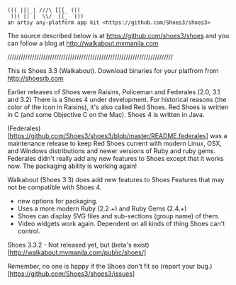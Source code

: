                       
    ((( |||_| ///\ [[[_ (((
     ))) || |  \\/  [[_  )))
    an artsy any-platform app kit <https://github.com/Shoes3/shoes3>
    
  The source described below is at <https://github.com/shoes3/shoes> and
  you can follow a blog at <http://walkabout.mvmanila.com>

//////////////////////////////////////////////////////////////////////////

This is Shoes 3.3 (Walkabout). Download binaries for your platfrom from
<http://shoesrb.com>

Earlier releases of Shoes were Raisins, Policeman and Federales (2.0, 3.1 and 3.2)
There is a Shoes 4 under development. For historical reasons (the 
color of the icon in Raisins), it's also called Red Shoes. Red Shoes is written
in C (and some Objective C on the Mac). Shoes 4 is written in Java. 

(Federales)[https://github.com/Shoes3/shoes3/blob/master/README.federales] 
was a maintenance release to keep Red Shoes current with modern 
Linux, OSX, and Windows distributions and newer versions of Ruby and ruby gems.
Federales didn't really add any new features to Shoes except that it works now.
The packaging ability is working again!

Walkabout (Shoes 3.3) does add new features to Shoes Features that may not be
compatible with Shoes 4. 

* new options for packaging. 
* Uses a more modern Ruby (2.2.+) and Ruby Gems (2.4.+)
* Shoes can display SVG files and sub-sections (group name) of them.
* Video widgets work again. Dependent on all kinds of thing Shoes can't
  control.
  
Shoes 3.3.2 - Not released yet, but (beta's exist)[http://walkabout.mvmanila.com/public/shoes/]

Remember, no one is happy if the Shoes don't fit so (report your bug.)[https://github.com/Shoes3/shoes3/issues]
  
  

